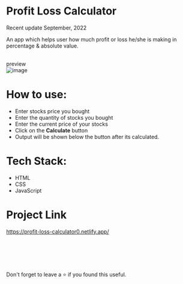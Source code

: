 # Profit Loss Calculator
Recent update September, 2022<br/>

An app which helps user how much profit or loss he/she is making in percentage & absolute value.

<br/>preview<br/>
![image](https://user-images.githubusercontent.com/43793294/195977509-c5ab208a-201a-4226-a52e-33cfb9b1558f.png)
<br/>

# How to use:
 - Enter stocks price you bought
 - Enter the quantity of stocks you bought
 - Enter the current price of your stocks
 - Click on the **Calculate** button
 - Output will be shown below the button after its calculated.
 
# Tech Stack:

 - HTML
 - CSS
 - JavaScript

# Project Link

https://profit-loss-calculator0.netlify.app/

<br/>
<br/>
<br/>
<br/>

Don't forget to leave a ⭐ if you found this useful.

